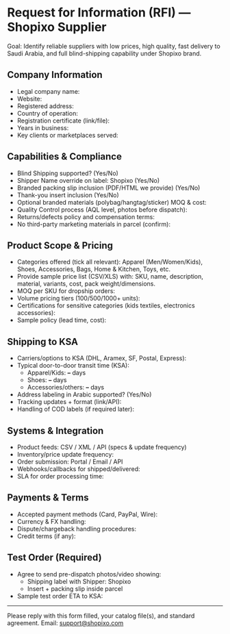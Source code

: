 # Request for Information (RFI) — Shopixo Supplier

Goal: Identify reliable suppliers with low prices, high quality, fast delivery to Saudi Arabia, and full blind-shipping capability under Shopixo brand.

## Company Information
- Legal company name:
- Website:
- Registered address:
- Country of operation:
- Registration certificate (link/file):
- Years in business:
- Key clients or marketplaces served:

## Capabilities & Compliance
- Blind Shipping supported? (Yes/No)
- Shipper Name override on label: Shopixo (Yes/No)
- Branded packing slip inclusion (PDF/HTML we provide) (Yes/No)
- Thank-you insert inclusion (Yes/No)
- Optional branded materials (polybag/hangtag/sticker) MOQ & cost:
- Quality Control process (AQL level, photos before dispatch):
- Returns/defects policy and compensation terms:
- No third-party marketing materials in parcel (confirm):

## Product Scope & Pricing
- Categories offered (tick all relevant): Apparel (Men/Women/Kids), Shoes, Accessories, Bags, Home & Kitchen, Toys, etc.
- Provide sample price list (CSV/XLS) with: SKU, name, description, material, variants, cost, pack weight/dimensions.
- MOQ per SKU for dropship orders:
- Volume pricing tiers (100/500/1000+ units):
- Certifications for sensitive categories (kids textiles, electronics accessories):
- Sample policy (lead time, cost):

## Shipping to KSA
- Carriers/options to KSA (DHL, Aramex, SF, Postal, Express):
- Typical door-to-door transit time (KSA):
  - Apparel/Kids: __–__ days
  - Shoes: __–__ days
  - Accessories/others: __–__ days
- Address labeling in Arabic supported? (Yes/No)
- Tracking updates + format (link/API):
- Handling of COD labels (if required later):

## Systems & Integration
- Product feeds: CSV / XML / API (specs & update frequency)
- Inventory/price update frequency:
- Order submission: Portal / Email / API
- Webhooks/callbacks for shipped/delivered:
- SLA for order processing time:

## Payments & Terms
- Accepted payment methods (Card, PayPal, Wire):
- Currency & FX handling:
- Dispute/chargeback handling procedures:
- Credit terms (if any):

## Test Order (Required)
- Agree to send pre-dispatch photos/video showing:
  - Shipping label with Shipper: Shopixo
  - Insert + packing slip inside parcel
- Sample test order ETA to KSA:

---
Please reply with this form filled, your catalog file(s), and standard agreement. Email: support@shopixo.com
